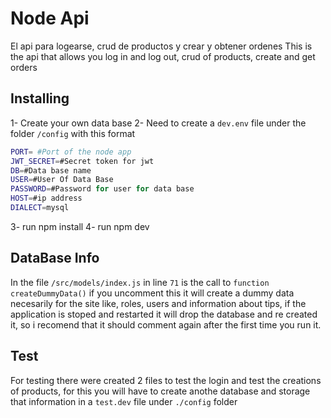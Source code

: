 # Node Api
El api para logearse, crud de productos y crear y obtener ordenes
This is the api that allows you log in and log out, crud of products, create and get orders

## Installing

1- Create your own  data base
2- Need to create a `dev.env` file under the folder `/config` with this format

```bash
PORT= #Port of the node app
JWT_SECRET=#Secret token for jwt
DB=#Data base name
USER=#User Of Data Base
PASSWORD=#Password for user for data base
HOST=#ip address
DIALECT=mysql
```

3- run npm install
4- run npm dev

## DataBase Info

In the file `/src/models/index.js` in line `71` is the call to `function createDummyData()` if you uncomment this it will create a dummy data necesarily for the site like, roles, users and information about tips, if the application is stoped and restarted it will drop the database and re created it, so i recomend that it should comment again after the first time you run it.

## Test

For testing there were created 2 files to test the login and test the creations of products, for this you will have to create anothe database and storage that information in a `test.dev` file under `./config` folder
